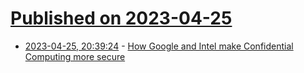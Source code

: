 # [Published on 2023-04-25](index.md)

* [2023-04-25, 20:39:24](https://lobste.rs/s/oh1uen/how_google_intel_make_confidential) - [How Google and Intel make Confidential Computing more secure](https://cloud.google.com/blog/products/identity-security/rsa-google-intel-confidential-computing-more-secure)
